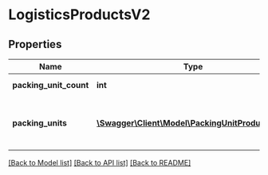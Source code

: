 # LogisticsProductsV2

## Properties
Name | Type | Description | Notes
------------ | ------------- | ------------- | -------------
**packing_unit_count** | **int** | The number of packing units. | [optional] 
**packing_units** | [**\Swagger\Client\Model\PackingUnitProductsV2[]**](PackingUnitProductsV2.md) | The measurements of the packing units in g and mm. | [optional] 

[[Back to Model list]](../../README.md#documentation-for-models) [[Back to API list]](../../README.md#documentation-for-api-endpoints) [[Back to README]](../../README.md)

